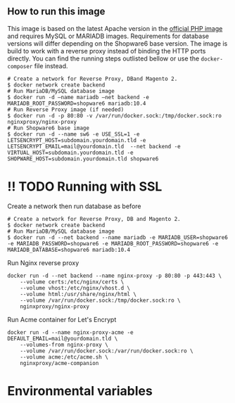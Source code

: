 ## How to run this image

This image is based on the latest Apache version in the [official PHP image](https://registry.hub.docker.com/_/php/) and requires MySQL or MARIADB images. Requirements for database versions will differ depending on the Shopware6 base version. The image is build to work with a reverse proxy instead of binding the HTTP ports directly. You can find the running steps outlisted bellow or use the ```docker-composer``` file instead.

```
# Create a network for Reverse Proxy, DBand Magento 2.
$ docker network create backend
# Run MariaDB/MySQL database image
$ docker run -d —name mariadb —net backend -e  MARIADB_ROOT_PASSWORD=shopware6 mariadb:10.4
# Run Reverse Proxy image (if needed)
$ docker run -d -p 80:80 -v /var/run/docker.sock:/tmp/docker.sock:ro nginxproxy/nginx-proxy
# Run Shopware6 base image
$ docker run -d --name sw6 -e USE_SSL=1 -e LETSENCRYPT_HOST=subdomain.yourdomain.tld -e LETSENCRYPT_EMAIL=mail@yourdomain.tld  --net backend -e VIRTUAL_HOST=subdomain.yourdomain.tld -e SHOPWARE_HOST=subdomain.yourdomain.tld shopware6
```
# !! TODO Running with SSL

Create a network then run database as before
```
# Create a network for Reverse Proxy, DB and Magento 2.
$ docker network create backend
# Run MariaDB/MySQL database image
$ docker run -d --net backend --name mariadb -e MARIADB_USER=shopware6 -e MARIADB_PASSWORD=shopware6 -e MARIADB_ROOT_PASSWORD=shopware6 -e MARIADB_DATABASE=shopware6 mariadb:10.4
```

Run Nginx reverse proxy
```
docker run -d --net backend --name nginx-proxy -p 80:80 -p 443:443 \
    --volume certs:/etc/nginx/certs \
    --volume vhost:/etc/nginx/vhost.d \
    --volume html:/usr/share/nginx/html \
    --volume /var/run/docker.sock:/tmp/docker.sock:ro \
    nginxproxy/nginx-proxy
```

Run Acme container for Let's Encrypt
```
docker run -d --name nginx-proxy-acme -e DEFAULT_EMAIL=mail@yourdomain.tld \
    --volumes-from nginx-proxy \
    --volume /var/run/docker.sock:/var/run/docker.sock:ro \
    --volume acme:/etc/acme.sh \
    nginxproxy/acme-companion
```

# Environmental variables
